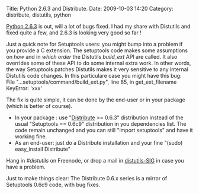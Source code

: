 Title: Python 2.6.3 and Distribute.
Date: 2009-10-03 14:20
Category: distribute, distutils, python

[Python 2.6.3][] is out, will a lot of bugs fixed. I had my share with
Distutils and fixed quite a few, and 2.6.3 is looking very good so far !
  
  
Just a quick note for Setuptools users: you might bump into a problem
if you provide a C extension. The setuptools code makes some assumptions
on *how* and in *which order* the Distutils *build\_ext* API are called.
It also overrides some of these API to do some internal extra work. In
other words, the way Setuptools patches Distutils makes it very
sensitive to any internal Distutils code changes. In this particulare
case you might have this bug:   
   File "...setuptools/command/build_ext.py", line 85, in get_ext_filename   KeyError: 'xxx'

  
The fix is quite simple, it can be done by the end-user or in your
package (which is better of course).   
-   In your package : use "[Distribute][] \>= 0.6.3" distribution
    instead of the usual "Setuptools == 0.6c9" distribution in you
    dependencies list. The code remain unchanged and you can still
    "import setuptools" and have it working fine.
-   As an end-user: just do a Distribute installation and your fine
    "(sudo) easy\_install Distribute"

  
Hang in *\#distutils* on Freenode, or drop a mail in [distutils-SIG][]
in case you have a problem.   
  
Just to make things clear: The Distribute 0.6.x series is a mirror of
Setuptools 0.6c9 code, with bug fixes.

  [Python 2.6.3]: http://python.org/download/
  [Distribute]: http://ttp://pypi.python.org/pypi/distribute
  [distutils-SIG]: http://mail.python.org/mailman/listinfo/distutils-sig
